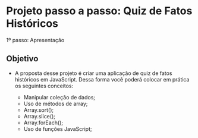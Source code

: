 ﻿# Projeto passo a passo: Quiz de Fatos Históricos

1º passo: Apresentação

## Objetivo
- A proposta desse projeto é criar uma aplicação de quiz de fatos históricos em JavaScript. Dessa forma você poderá colocar em prática os seguintes conceitos:

  - Manipular coleção de dados;
  - Uso de métodos de array;
  - Array.sort();
  - Array.slice();
  - Array.forEach();
  - Uso de funções JavaScript;

